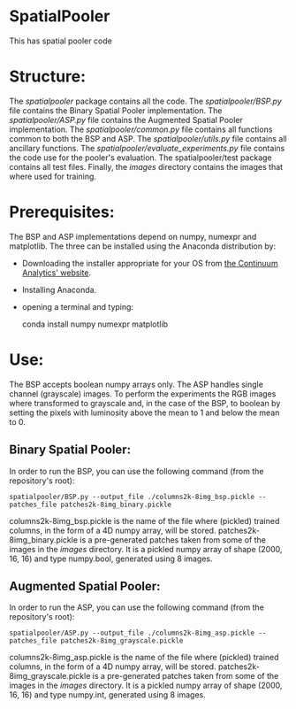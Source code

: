 # SpatialPooler
This has spatial pooler code

# Structure:

The *spatialpooler* package contains all the code.
The *spatialpooler/BSP.py* file contains the Binary Spatial Pooler implementation.
The *spatialpooler/ASP.py* file contains the Augmented Spatial Pooler implementation.
The *spatialpooler/common.py* file contains all functions common to both the BSP and ASP.
The *spatialpooler/utils.py* file contains all ancillary functions.
The *spatialpooler/evaluate_experiments.py* file contains the code use for the pooler's evaluation.
The spatialpooler/test package contains all test files.
Finally, the *images* directory contains the images that where used for training.

# Prerequisites:

The BSP and ASP implementations depend on numpy, numexpr and matplotlib.
The three can be installed using the Anaconda distribution by:

* Downloading the installer appropriate for your OS from [the Continuum Analytics' website](https://www.continuum.io/downloads).
* Installing Anaconda.
* opening a terminal and typing:


    conda install numpy numexpr matplotlib

# Use:

The BSP accepts boolean numpy arrays only. The ASP handles single channel (grayscale) images.
To perform the experiments the RGB images where transformed to grayscale and, in the case of the BSP, to boolean by setting the pixels with luminosity above the mean to 1 and below the mean to 0.

## Binary Spatial Pooler:

In order to run the BSP, you can use the following command (from the repository's root):

    spatialpooler/BSP.py --output_file ./columns2k-8img_bsp.pickle --patches_file patches2k-8img_binary.pickle

columns2k-8img_bsp.pickle is the name of the file where (pickled) trained columns, in the form of a 4D numpy array, will be stored.
patches2k-8img_binary.pickle is a pre-generated patches taken from some of the images in the *images* directory. It is a pickled numpy array of shape (2000, 16, 16) and type numpy.bool, generated using 8 images.

## Augmented Spatial Pooler:

In order to run the ASP, you can use the following command (from the repository's root):

    spatialpooler/ASP.py --output_file ./columns2k-8img_asp.pickle --patches_file patches2k-8img_grayscale.pickle


columns2k-8img_asp.pickle is the name of the file where (pickled) trained columns, in the form of a 4D numpy array, will be stored.
patches2k-8img_grayscale.pickle is a pre-generated patches taken from some of the images in the *images* directory. It is a pickled numpy array of shape (2000, 16, 16) and type numpy.int, generated using 8 images.
